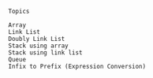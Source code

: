     Topics
    
    Array
    Link List
    Doubly Link List
    Stack using array
    Stack using link list
    Queue
    Infix to Prefix (Expression Conversion)

